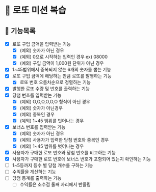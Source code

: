 # 💸 로또 미션 복습

## 🐾 기능목록

- [x] 로또 구입 금액을 입력받는 기능
  - [x] (예외) 숫자가 아닌 경우
  - [x] (예외) 0으로 시작하는 입력인 경우 ex) 08000
  - [x] (예외) 구입 금액이 1,000원 단위가 아닌 경우
- [x] 1~45범위에서 중복되지 않는 6개의 숫자를 뽑는 기능
- [x] 로또 구입 금액에 해당하는 만큼 로또를 발행하는 기능
  - [x] 로또 번호 오름차순으로 정렬하는 기능
- [x] 발행한 로또 수량 및 번호를 출력하는 기능
- [x] 당첨 번호를 입력받는 기능
  - [x] (예외) O,O,O,O,O,O 형식이 아닌 경우
  - [x] (예외) 숫자가 아닌경우
  - [x] (예외) 중복인 경우
  - [x] (예외) 1~45 범위를 벗어나는 경우
- [x] 보너스 번호를 입력받는 기능
  - [x] (예외) 숫자가 아닌 경우
  - [x] (예외) 사용자가 입력한 당첨 번호와 중복인 경우
  - [x] (예외) 1~45 범위를 벗어나는 경우
- [x] 사용자가 구매한 로또 번호와 당첨 번호를 비교하는 기능
- [x] 사용자가 구매한 로또 번호에 보너스 번호가 포함되어 있는지 확인하는 기능
- [ ] 1~5등까지 등수 별 당첨 개수를 구하는 기능
- [ ] 수익률을 계산하는 기능
- [ ] 당첨 통계를 출력하는 기능
  - [ ] 수익률은 소수점 둘째 자리에서 반올림
